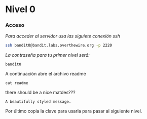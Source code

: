 # Nivel 0

### Acceso

*Para acceder al servidor usa las siguiete conexión ssh*

```bash
ssh bandit0@bandit.labs.overthewire.org -p 2220
```

*La contraseña para tu primer nivel será:*

```
bandit0
```

A continuación abre el archivo readme 

```
cat readme
```


 
 there should be a nice matdes???



```admonish info
A beautifully styled message.
```

Por último copia la clave para usarla para pasar al siguiente nivel.
